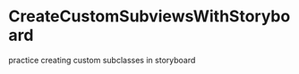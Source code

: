 CreateCustomSubviewsWithStoryboard
==================================

practice creating custom subclasses in storyboard
